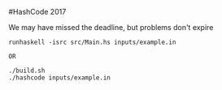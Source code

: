 #HashCode 2017

We may have missed the deadline, but problems don't expire

```
runhaskell -isrc src/Main.hs inputs/example.in

OR

./build.sh
./hashcode inputs/example.in 
```
